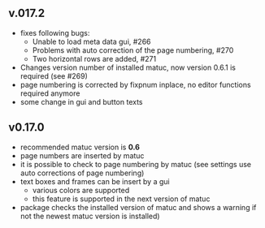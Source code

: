## v.017.2

- fixes following bugs:
    - Unable to load meta data gui, #266
    - Problems with auto correction of the page numbering, #270
    - Two horizontal rows are added, #271    
- Changes version number of installed matuc, now version 0.6.1 is required (see #269)
- page numbering is corrected by fixpnum inplace, no editor functions required anymore
- some change in gui and button texts

## v0.17.0

- recommended matuc version is **0.6**
- page numbers are inserted by matuc
- it is possible to check to page numbering by matuc (see settings use
  auto corrections of page numbering)
- text boxes and frames can be insert by a gui
    - various colors are supported
    - this feature is supported in the next version of matuc
- package checks the installed version of matuc and shows a warning if not the
  newest matuc version is installed)
